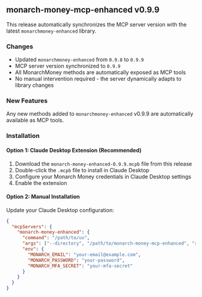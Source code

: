 ## monarch-money-mcp-enhanced v0.9.9

This release automatically synchronizes the MCP server version with the latest `monarchmoney-enhanced` library.

### Changes
- Updated `monarchmoney-enhanced` from `0.9.8` to `0.9.9`
- MCP server version synchronized to `0.9.9`
- All MonarchMoney methods are automatically exposed as MCP tools
- No manual intervention required - the server dynamically adapts to library changes

### New Features
Any new methods added to `monarchmoney-enhanced` v0.9.9 are automatically available as MCP tools.

### Installation

#### Option 1: Claude Desktop Extension (Recommended)
1. Download the `monarch-money-enhanced-0.9.9.mcpb` file from this release
2. Double-click the `.mcpb` file to install in Claude Desktop
3. Configure your Monarch Money credentials in Claude Desktop settings
4. Enable the extension

#### Option 2: Manual Installation  
Update your Claude Desktop configuration:
```json
{
  "mcpServers": {
    "monarch-money-enhanced": {
      "command": "/path/to/uv",
      "args": ["--directory", "/path/to/monarch-money-mcp-enhanced", "run", "python", "server.py"],
      "env": {
        "MONARCH_EMAIL": "your-email@example.com",
        "MONARCH_PASSWORD": "your-password",
        "MONARCH_MFA_SECRET": "your-mfa-secret"
      }
    }
  }
}
```
